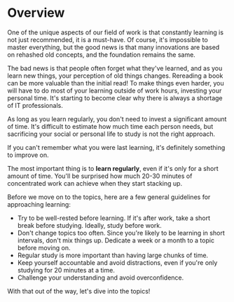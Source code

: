 # Overview

One of the unique aspects of our field of work is that constantly learning is not just recommended, it is a must-have. Of course, it's impossible to master everything, but the good news is that many innovations are based on rehashed old concepts, and the foundation remains the same.&#x20;

The bad news is that people often forget what they've learned, and as you learn new things, your perception of old things changes. Rereading a book can be more valuable than the initial read! To make things even harder, you will have to do most of your learning outside of work hours, investing your personal time. It's starting to become clear why there is always a shortage of IT professionals.

As long as you learn regularly, you don't need to invest a significant amount of time. It's difficult to estimate how much time each person needs, but sacrificing your social or personal life to study is not the right approach.&#x20;

If you can't remember what you were last learning, it's definitely something to improve on.&#x20;

The most important thing is to **learn regularly**, even if it's only for a short amount of time. You'll be surprised how much 20-30 minutes of concentrated work can achieve when they start stacking up.

Before we move on to the topics, here are a few general guidelines for approaching learning:

* Try to be well-rested before learning. If it's after work, take a short break before studying. Ideally, study before work.
* Don't change topics too often. Since you're likely to be learning in short intervals, don't mix things up. Dedicate a week or a month to a topic before moving on.
* Regular study is more important than having large chunks of time.
* Keep yourself accountable and avoid distractions, even if you're only studying for 20 minutes at a time.
* Challenge your understanding and avoid overconfidence.

With that out of the way, let's dive into the topics!
